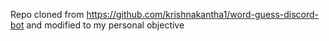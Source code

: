 Repo cloned from https://github.com/krishnakantha1/word-guess-discord-bot and modified to my personal objective